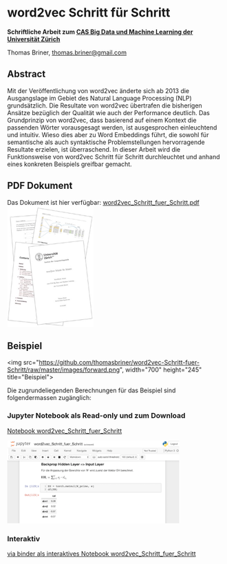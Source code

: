 # word2vec Schritt für Schritt

**Schriftliche Arbeit zum [CAS Big Data und Machine Learning der Universität Zürich](http://www.ifi.uzh.ch/de/studies/cas.html)**

Thomas Briner, thomas.briner@gmail.com

## Abstract

Mit der Veröffentlichung von word2vec änderte sich ab 2013 die Ausgangslage im Gebiet des Natural Language Processing (NLP) grundsätzlich. Die Resultate von word2vec übertrafen die bisherigen Ansätze bezüglich der Qualität wie auch der Performance deutlich. Das Grundprinzip von word2vec, dass basierend auf einem Kontext die passenden Wörter vorausgesagt werden, ist ausgesprochen einleuchtend und intuitiv. Wieso  dies aber zu Word Embeddings führt, die sowohl für semantische als auch syntaktische Problemstellungen hervorragende Resultate erzielen, ist überraschend. In dieser Arbeit wird die Funktionsweise von word2vec Schritt für Schritt durchleuchtet und anhand eines konkreten Beispiels greifbar gemacht.


## PDF Dokument

Das Dokument ist hier verfügbar: [word2vec_Schritt_fuer_Schritt.pdf](https://github.com/thomasbriner/word2vec-Schritt-fuer-Schritt/raw/master/word2vec_Schritt_fuer_Schritt.pdf)
<br>
<a href="https://github.com/thomasbriner/word2vec-Schritt-fuer-Schritt/raw/master/word2vec_Schritt_fuer_Schritt.pdf">
<img src="https://github.com/thomasbriner/word2vec-Schritt-fuer-Schritt/blob/master/images/pdf_icon.jpg" width="200" height="280" title="PDF Dokument">
</a>



## Beispiel

<img src="https://github.com/thomasbriner/word2vec-Schritt-fuer-Schritt/raw/master/images/forward.png", width="700" height="245" title="Beispiel">

Die zugrundeliegenden Berechnungen für das Beispiel sind folgendermassen zugänglich:

### Jupyter Notebook als Read-only und zum Download
[Notebook word2vec_Schritt_fuer_Schritt](https://github.com/thomasbriner/word2vec-Schritt-fuer-Schritt/blob/master/word2vec_Schritt_fuer_Schritt.ipynb)

<img src="https://github.com/thomasbriner/word2vec-Schritt-fuer-Schritt/blob/master/images/Ausschnitt_Notebook.png" width="400" height="192" title="Jupyter Notebook">


### Interaktiv
[via binder als interaktives Notebook word2vec_Schritt_fuer_Schritt](https://mybinder.org/v2/gh/thomasbriner/word2vec-Schritt-fuer-Schritt/master?filepath=word2vec_Schritt_fuer_Schritt.ipynb)

